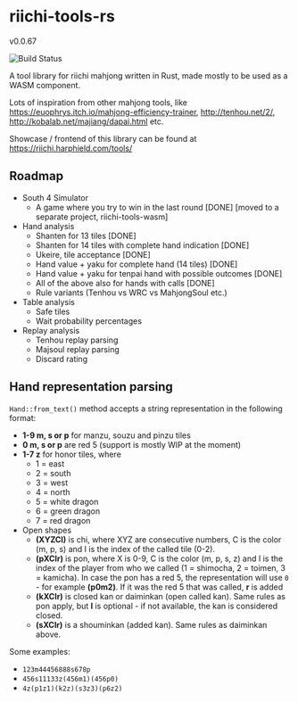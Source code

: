 # riichi-tools-rs
v0.0.67

![Build Status](https://github.com/harphield/riichi-tools-rs/workflows/Build,%20test%20and%20Clippy/badge.svg)

A tool library for riichi mahjong written in Rust, made mostly to be used as a WASM component.

Lots of inspiration from other mahjong tools, like https://euophrys.itch.io/mahjong-efficiency-trainer, http://tenhou.net/2/, 
http://kobalab.net/majiang/dapai.html etc.

Showcase / frontend of this library can be found at https://riichi.harphield.com/tools/

## Roadmap
- South 4 Simulator
    - A game where you try to win in the last round [DONE] [moved to a separate project, riichi-tools-wasm]
- Hand analysis
    - Shanten for 13 tiles [DONE]
    - Shanten for 14 tiles with complete hand indication [DONE]
    - Ukeire, tile acceptance [DONE]    
    - Hand value + yaku for complete hand (14 tiles) [DONE]
    - Hand value + yaku for tenpai hand with possible outcomes [DONE]
    - All of the above also for hands with calls [DONE]
    - Rule variants (Tenhou vs WRC vs MahjongSoul etc.)
- Table analysis
    - Safe tiles
    - Wait probability percentages
- Replay analysis
    - Tenhou replay parsing
    - Majsoul replay parsing
    - Discard rating

## Hand representation parsing
`Hand::from_text()` method accepts a string representation in the following format:

- **1-9 m, s or p** for manzu, souzu and pinzu tiles
- **0 m, s or p** are red 5 (support is mostly WIP at the moment)
- **1-7 z** for honor tiles, where
    - 1 = east
    - 2 = south
    - 3 = west
    - 4 = north
    - 5 = white dragon
    - 6 = green dragon
    - 7 = red dragon
- Open shapes
    - **(XYZCI)** is chi, where XYZ are consecutive numbers, C is the color (m, p, s) and I is the index of the called tile (0-2).
    - **(pXCIr)** is pon, where X is 0-9, C is the color (m, p, s, z) and I is the index of the player from who we called (1 = shimocha, 2 = toimen, 3 = kamicha). In case the pon has a red 5, the representation will use `0` - for example **(p0m2)**. If it was the red 5 that was called, **r** is added
    - **(kXCIr)** is closed kan or daiminkan (open called kan). Same rules as pon apply, but **I** is optional - if not available, the kan is considered closed.
    - **(sXCIr)** is a shouminkan (added kan). Same rules as daiminkan above.
  
Some examples:
- `123m44456888s678p`
- `456s11133z(456m1)(456p0)`
- `4z(p1z1)(k2z)(s3z3)(p6z2)`